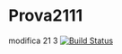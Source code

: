# Prova2111
modifica 21 3
[![Build Status](https://travis-ci.org/DanieleSpigolon/Prova2111.svg?branch=master)](https://travis-ci.org/DanieleSpigolon/Prova2111)
